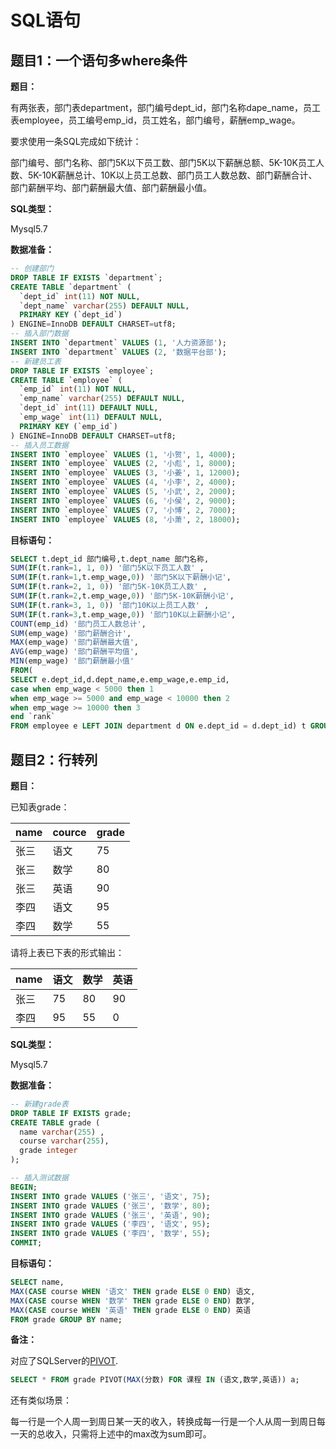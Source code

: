 # SQL语句

## 题目1：一个语句多where条件

**题目：**

有两张表，部门表department，部门编号dept_id，部门名称dape_name，员工表employee，员工编号emp_id，员工姓名，部门编号，薪酬emp_wage。

要求使用一条SQL完成如下统计：

部门编号、部门名称、部门5K以下员工数、部门5K以下薪酬总额、5K-10K员工人数、5K-10K薪酬总计、10K以上员工总数、部门员工人数总数、部门薪酬合计、部门薪酬平均、部门薪酬最大值、部门薪酬最小值。

**SQL类型：**

Mysql5.7

**数据准备：**

```SQL
-- 创建部门
DROP TABLE IF EXISTS `department`;
CREATE TABLE `department` (
  `dept_id` int(11) NOT NULL,
  `dept_name` varchar(255) DEFAULT NULL,
  PRIMARY KEY (`dept_id`)
) ENGINE=InnoDB DEFAULT CHARSET=utf8;
-- 插入部门数据
INSERT INTO `department` VALUES (1, '人力资源部');
INSERT INTO `department` VALUES (2, '数据平台部');
-- 新建员工表
DROP TABLE IF EXISTS `employee`;
CREATE TABLE `employee` (
  `emp_id` int(11) NOT NULL,
  `emp_name` varchar(255) DEFAULT NULL,
  `dept_id` int(11) DEFAULT NULL,
  `emp_wage` int(11) DEFAULT NULL,
  PRIMARY KEY (`emp_id`)
) ENGINE=InnoDB DEFAULT CHARSET=utf8;
-- 插入员工数据
INSERT INTO `employee` VALUES (1, '小贺', 1, 4000);
INSERT INTO `employee` VALUES (2, '小彪', 1, 8000);
INSERT INTO `employee` VALUES (3, '小姜', 1, 12000);
INSERT INTO `employee` VALUES (4, '小李', 2, 4000);
INSERT INTO `employee` VALUES (5, '小武', 2, 2000);
INSERT INTO `employee` VALUES (6, '小侯', 2, 9000);
INSERT INTO `employee` VALUES (7, '小博', 2, 7000);
INSERT INTO `employee` VALUES (8, '小萧', 2, 18000);
```

**目标语句：**

```sql
SELECT t.dept_id 部门编号,t.dept_name 部门名称,
SUM(IF(t.rank=1, 1, 0)) '部门5K以下员工人数' ,
SUM(IF(t.rank=1,t.emp_wage,0)) '部门5K以下薪酬小记',
SUM(IF(t.rank=2, 1, 0)) '部门5K-10K员工人数' ,
SUM(IF(t.rank=2,t.emp_wage,0)) '部门5K-10K薪酬小记',
SUM(IF(t.rank=3, 1, 0)) '部门10K以上员工人数' ,
SUM(IF(t.rank=3,t.emp_wage,0)) '部门10K以上薪酬小记',
COUNT(emp_id) '部门员工人数总计',
SUM(emp_wage) '部门薪酬合计',
MAX(emp_wage) '部门薪酬最大值',
AVG(emp_wage) '部门薪酬平均值',
MIN(emp_wage) '部门薪酬最小值'
FROM(
SELECT e.dept_id,d.dept_name,e.emp_wage,e.emp_id,
case when emp_wage < 5000 then 1
when emp_wage >= 5000 and emp_wage < 10000 then 2
when emp_wage >= 10000 then 3
end `rank`
FROM employee e LEFT JOIN department d ON e.dept_id = d.dept_id) t GROUP BY dept_id;
```

## 题目2：行转列

**题目：**

已知表grade：

| name | cource | grade |
| ---- | ------ | ----- |
| 张三 | 语文   | 75    |
| 张三 | 数学   | 80    |
| 张三 | 英语   | 90    |
| 李四 | 语文   | 95    |
| 李四 | 数学   | 55    |

请将上表已下表的形式输出：

| name | 语文 | 数学 | 英语 |
| ---- | ---- | ---- | ---- |
| 张三 | 75   | 80   | 90   |
| 李四 | 95   | 55   | 0    |

**SQL类型：**

Mysql5.7

**数据准备：**

```sql
-- 新建grade表
DROP TABLE IF EXISTS grade;
CREATE TABLE grade (
  name varchar(255) ,
  course varchar(255),
  grade integer
);

-- 插入测试数据
BEGIN;
INSERT INTO grade VALUES ('张三', '语文', 75);
INSERT INTO grade VALUES ('张三', '数学', 80);
INSERT INTO grade VALUES ('张三', '英语', 90);
INSERT INTO grade VALUES ('李四', '语文', 95);
INSERT INTO grade VALUES ('李四', '数学', 55);
COMMIT;
```

**目标语句：**

```sql
SELECT name, 
MAX(CASE course WHEN '语文' THEN grade ELSE 0 END) 语文,
MAX(CASE course WHEN '数学' THEN grade ELSE 0 END) 数学,
MAX(CASE course WHEN '英语' THEN grade ELSE 0 END) 英语
FROM grade GROUP BY name;
```

**备注：**

对应了SQLServer的[PIVOT](https://docs.microsoft.com/en-us/sql/t-sql/queries/from-using-pivot-and-unpivot?view=sql-server-ver15).

```sql
SELECT * FROM grade PIVOT(MAX(分数) FOR 课程 IN (语文,数学,英语)) a;
```

还有类似场景：

每一行是一个人周一到周日某一天的收入，转换成每一行是一个人从周一到周日每一天的总收入，只需将上述中的max改为sum即可。

